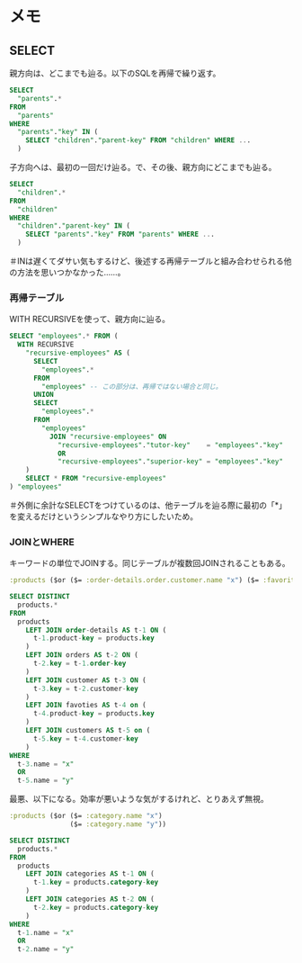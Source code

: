 # メモ

## SELECT

親方向は、どこまでも辿る。以下のSQLを再帰で繰り返す。

```sql
SELECT
  "parents".*
FROM
  "parents"
WHERE
  "parents"."key" IN (
    SELECT "children"."parent-key" FROM "children" WHERE ...
  )
```

子方向へは、最初の一回だけ辿る。で、その後、親方向にどこまでも辿る。

```sql
SELECT
  "children".*
FROM
  "children"
WHERE
  "children"."parent-key" IN (
    SELECT "parents"."key" FROM "parents" WHERE ...
  )
```

＃INは遅くてダサい気もするけど、後述する再帰テーブルと組み合わせられる他の方法を思いつかなかった……。

### 再帰テーブル

WITH RECURSIVEを使って、親方向に辿る。

```sql
SELECT "employees".* FROM (
  WITH RECURSIVE
    "recursive-employees" AS (
      SELECT
        "employees".*
      FROM
        "employees" -- この部分は、再帰ではない場合と同じ。
      UNION
      SELECT
        "employees".*
      FROM
        "employees"
          JOIN "recursive-employees" ON
            "recursive-employees"."tutor-key"    = "employees"."key"
            OR
            "recursive-employees"."superior-key" = "employees"."key"
    ) 
    SELECT * FROM "recursive-employees"
) "employees"
```

＃外側に余計なSELECTをつけているのは、他テーブルを辿る際に最初の「*」を変えるだけというシンプルなやり方にしたいため。

### JOINとWHERE

キーワードの単位でJOINする。同じテーブルが複数回JOINされることもある。

```clojure
:products ($or ($= :order-details.order.customer.name "x") ($= :favorites.customer.name "y"))
```

```sql
SELECT DISTINCT
  products.*
FROM
  products
    LEFT JOIN order-details AS t-1 ON (
      t-1.product-key = products.key
    )
    LEFT JOIN orders AS t-2 ON (
      t-2.key = t-1.order-key
    )
    LEFT JOIN customer AS t-3 ON (
      t-3.key = t-2.customer-key
    )
    LEFT JOIN favoties AS t-4 on (
      t-4.product-key = products.key
    )
    LEFT JOIN customers AS t-5 on (
      t-5.key = t-4.customer-key
    )
WHERE
  t-3.name = "x"
  OR
  t-5.name = "y"
```

最悪、以下になる。効率が悪いような気がするけれど、とりあえず無視。

```clojure
:products ($or ($= :category.name "x")
               ($= :category.name "y"))
```

```sql
SELECT DISTINCT
  products.*
FROM
  products
    LEFT JOIN categories AS t-1 ON (
      t-1.key = products.category-key
    )
    LEFT JOIN categories AS t-2 ON (
      t-2.key = products.category-key
    )
WHERE
  t-1.name = "x"
  OR
  t-2.name = "y"
```
